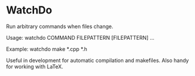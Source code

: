 WatchDo
======

Run arbitrary commands when files change.

Usage: watchdo COMMAND FILEPATTERN [FILEPATTERN] ...

Example: watchdo make *.cpp *.h

Useful in development for automatic compilation and makefiles.
Also handy for working with LaTeX.
